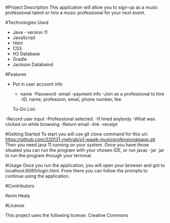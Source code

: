 #Project Description
This application will allow you to sign-up as a music professional talent or hire a music professional for your next event.

#Technologies Used
- Java - version 11
- JavaScript
- Html
- CSS
- H2 Database
- Gradle
- Jackson Databaind

#Features
- Put in user account info
    - name
     -Password 
     -email 
     -payment info
 -Join as a professional to hire
     -ID, name, profession, email, phone number, fee
  
  To-Do List:

 -Record user input
     -Professional selected.
     -If hired anybody
     -What was clicked on while browsing
 -Return email
     -link
     -receipt

#Getting Started
To start you will use git clone command for this url: https://github.com/220131-mehrab/p1-waaik-musicprofessionalsapp.git
Then you need java 11 running on your system. Once you have those situated you can run the program with your chosen IDE, or run javac -jar <jarfile name>.jar to run the program through your terminal.

#Usage
Once you run the application, you will open your browser and got to localhost:8080/login.html. From there you can follow the prompts to continue using the application.

#Contributors

Kevin Healy 

#License

This project uses the following license: Creative Commons



